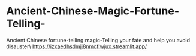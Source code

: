 # Ancient-Chinese-Magic-Fortune-Telling-
Ancient Chinese fortune-telling magic-Telling your fate and help you avoid disauster\\
https://izxaedhsdmjj8nmcfiwjux.streamlit.app/
